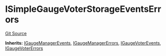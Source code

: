 # ISimpleGaugeVoterStorageEventsErrors
[Git Source](https://github.com/aragon/ve-governance/blob/d1db1e959d76056114cf52b0b8a3ff8311778151/src/voting/ISimpleGaugeVoter.sol)

**Inherits:**
[IGaugeManagerEvents](/src/voting/ISimpleGaugeVoter.sol/interface.IGaugeManagerEvents.md), [IGaugeManagerErrors](/src/voting/ISimpleGaugeVoter.sol/interface.IGaugeManagerErrors.md), [IGaugeVoterEvents](/src/voting/ISimpleGaugeVoter.sol/interface.IGaugeVoterEvents.md), [IGaugeVoterErrors](/src/voting/ISimpleGaugeVoter.sol/interface.IGaugeVoterErrors.md)


